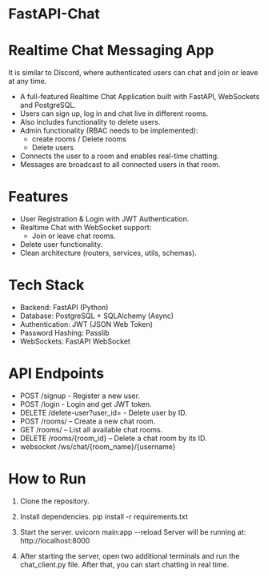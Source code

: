 # FastAPI-Chat
# Realtime Chat Messaging App
It is similar to Discord, where authenticated users can chat and join or leave at any time.
* A full-featured Realtime Chat Application built with FastAPI, WebSockets and PostgreSQL.
* Users can sign up, log in and chat live in different rooms. 
* Also includes functionality to delete users. 
* Admin functionality (RBAC needs to be implemented):
    * create rooms / Delete rooms
    * Delete users
* Connects the user to a room and enables real-time chatting.
* Messages are broadcast to all connected users in that room.

# Features
* User Registration & Login with JWT Authentication.
* Realtime Chat with WebSocket support:
    * Join or leave chat rooms.
* Delete user functionality.
* Clean architecture (routers, services, utils, schemas).

# Tech Stack
* Backend: FastAPI (Python)
* Database: PostgreSQL + SQLAlchemy (Async)
* Authentication: JWT (JSON Web Token)
* Password Hashing: Passlib
* WebSockets: FastAPI WebSocket

# API Endpoints
* POST /signup - Register a new user.
* POST /login - Login and get JWT token.
* DELETE /delete-user?user_id=<UUID> - Delete user by ID.
* POST /rooms/ – Create a new chat room.
* GET /rooms/ – List all available chat rooms.
* DELETE /rooms/{room_id} – Delete a chat room by its ID.
* websocket /ws/chat/{room_name}/{username}


# How to Run
1. Clone the repository.

2. Install dependencies.
pip install -r requirements.txt

3. Start the server.
uvicorn main:app --reload
Server will be running at:
http://localhost:8000

4. After starting the server, open two additional terminals and run the chat_client.py file. After that, you can start chatting in real time.